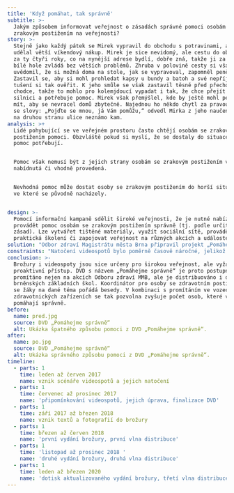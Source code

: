 ```yaml
---
title: 'Když pomáhat, tak správně'
subtitle: >-
  Jakým způsobem informovat veřejnost o zásadách správné pomoci osobám se
  zrakovým postižením na veřejnosti?
story: >-
  Stejně jako každý pátek se Mirek vypravil do obchodu s potravinami, aby si
  udělal větší víkendový nákup. Mirek je sice nevidomý, ale cestu do obchodu již
  za ty čtyři roky, co na nynější adrese bydlí, dobře zná, takže ji za pomoci
  bílé hole zvládá bez větších problémů. Zhruba v polovině cesty si však
  uvědomil, že si možná doma na stole, jak se vypravoval, zapomněl peněženku.
  Zastavil se, aby si mohl prohledat kapsy u bundy a batoh a své nepříjemné
  tušení si tak ověřit. K jeho smůle se však zastavil těsně před přechodem pro
  chodce, takže to mohlo pro kolemjdoucí vypadat i tak, že chce přejít přes
  silnici a potřebuje pomoc. Mirek však přemýšlel, kde by ještě mohl peněženku
  mít, aby se nevracel domů zbytečně. Najednou ho někdo chytl za pravou ruku a
  se slovy: „Pojďte se mnou, já Vám pomůžu,“ odvedl Mirka z jeho naučené trasy,
  na druhou stranu ulice neznámo kam. 
analysis: >+
  Lidé pohybující se ve veřejném prostoru často chtějí osobám se zrakovým
  postižením pomoci. Obzvláště pokud si myslí, že se dostaly do situace, kdy
  pomoc potřebují.


  Pomoc však nemusí být z jejich strany osobám se zrakovým postižením vhodně
  nabídnutá či vhodně provedená.


  Nevhodná pomoc může dostat osoby se zrakovým postižením do horší situace, než
  ve které se původně nacházely.


design: >-
  Pomocí informační kampaně sdělit široké veřejnosti, že je nutné nabízet a
  provádět pomoc osobám se zrakovým postižením správně (tj. podle určitých
  zásad). Lze vytvářet tištěné materiály, využít sociální sítě, provádět
  praktická školení či zapojovat veřejnost na různých akcích a událostech.
solution: "Odbor zdraví Magistrátu města Brna připravil projekt „Pomáhejme správně“, a to ve spolupráci s obecně prospěšnou společností Tyfloservis, Střediskem Teiresiás Masarykovy univerzity (středisko pro pomoc studentům se specifickými nároky) a Školou pro výcvik vodicích psů. V rámci projektu byla vydána brožura a natočeny situační videospoty.\r\n\nBrožura s názvem „Průvodce pomoci osobám se zrakovým postižením na veřejnosti a v dopravě“ se zaměřila na správné a úspěšné nabídnutí pomoci na přechodu, na zastávce MHD, při nástupu/výstupu do/z vozidla MHD, pohybu na schodech či nástupu/výstupu do/z výtahu. Obsahuje též adresář organizací pomáhajících osobám se zrakovým postižením. První vydání o nákladu 1 000 ks proběhlo v březnu 2018, druhé vydání o nákladu 2 000 ks pak v listopadu 2018. Brožury byly distribuovány do všech úředních budov MMB i městských částí, do zdravotnických zařízení a do všech organizací pomáhajících osobám se zdravotním postižením. \n\nDVD s názvem „Pomáhejme správně“ obsahuje 45 situačních videospotů, většinou do délky 60 vteřin. Videospoty zachycují v exteriérech i interiérech špatné a správné verze nabídnutí a provedení pomoci osobám se zrakovým postižením. Kromě DVD byly videospoty umístěny i na webu www.brno-prorodiny.cz a sdíleny na sociálních sítích. Navíc vzniklo ještě 8 krátkých videospotů, které byly určeny k promítání v prostředcích MHD.\r\n"
constraints: "Natočení videospotů bylo poměrně časově náročné, jelikož bylo třeba sladit časové možnosti kameramana a osob vystupujících ve videospotech, natáčení také bylo možné jen za určitého počasí.\r\n\nVýslednou kvalitu výstupu omezují dostupné finanční prostředky. Cena za natočení 45 videospotů činila cca 80 tis. Kč. V případě angažování profesionálních herců či početnějšího a profesionálnějšího filmařského štábu by byla mnohem vyšší. Odborné poradenství k obsahu textů a videospotů stálo dalších cca 45 tis. Kč.\r\n\nPromítání videospotů je možné pouze s odpovídajícím vybavením, takže například v případě dopravních prostředků MHD či zdravotnických zařízení jen v těch s LCD obrazovkami.   \r\n"
conclusion: >-
  Brožury i videospoty jsou sice určeny pro širokou veřejnost, ale vyžadují její
  proaktivní přístup. DVD s názvem „Pomáhejme správně“ je proto postupně
  promítáno nejen na akcích Odboru zdraví MMB, ale je distribuováno i do
  brněnských základních škol. Koordinátor pro osoby se zdravotním postižením pak
  se žáky na dané téma pořádá besedy. V kombinaci s promítáním ve vozech MHD či
  zdravotnických zařízeních se tak pozvolna zvyšuje počet osob, které v Brně
  pomáhají správně.
before:
  name: pred.jpg
  source: DVD „Pomáhejme správně“
  alt: Ukázka špatného způsobu pomoci z DVD „Pomáhejme správně“.
after:
  name: po.jpg
  source: DVD „Pomáhejme správně“
  alt: Ukázka správného způsobu pomoci z DVD „Pomáhejme správně“.
timeline:
  - parts: 1
    time: leden až červen 2017
    name: vznik scénáře videospotů a jejich natočení
  - parts: 1
    time: červenec až prosinec 2017
    name: 'připomínkování videospotů, jejich úprava, finalizace DVD'
  - parts: 1
    time: září 2017 až březen 2018
    name: vznik textů a fotografií do brožury
  - parts: 1
    time: březen až červen 2018
    name: 'první vydání brožury, první vlna distribuce'
  - parts: 1
    time: 'listopad až prosinec 2018 '
    name: 'druhé vydání brožury, druhá vlna distribuce'
  - parts: 1
    time: leden až březen 2020
    name: 'dotisk aktualizovaného vydání brožury, třetí vlna distribuce'
---
```


